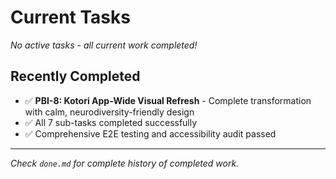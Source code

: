 # Current Tasks

*No active tasks - all current work completed!*

## Recently Completed
- ✅ **PBI-8: Kotori App-Wide Visual Refresh** - Complete transformation with calm, neurodiversity-friendly design
- ✅ All 7 sub-tasks completed successfully
- ✅ Comprehensive E2E testing and accessibility audit passed

---

*Check `done.md` for complete history of completed work.*